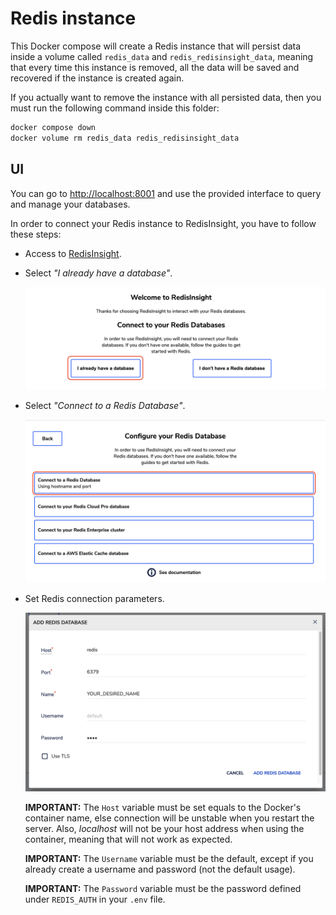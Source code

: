 # Redis instance

This Docker compose will create a Redis instance that will persist
data inside a volume called `redis_data` and `redis_redisinsight_data`,
meaning that every time this instance is removed, all the data will be
saved and recovered if the instance is created again.

If you actually want to remove the instance with all persisted data,
then you must run the following command inside this folder:

```bash
docker compose down
docker volume rm redis_data redis_redisinsight_data
```

## UI

You can go to [http://localhost:8001](http://localhost:8001) and use
the provided interface to query and manage your databases.

In order to connect your Redis instance to RedisInsight, you have to
follow these steps:

- Access to [RedisInsight](http://localhost:8001).

- Select _"I already have a database"_.

  ![add-created-redis-database](./assets/add-created-redis-database.png)

- Select _"Connect to a Redis Database"_.

  ![connect-to-redis-database](./assets/connect-to-redis-database.png)

- Set Redis connection parameters.

  ![set-connection-parameters](./assets/set-connection-parameters.png)

  **IMPORTANT:** The `Host` variable must be set equals to the Docker's container
  name, else connection will be unstable when you restart the server. Also,
  _localhost_ will not be your host address when using the container, meaning that
  will not work as expected.

  **IMPORTANT:** The `Username` variable must be the default, except if you already
  create a username and password (not the default usage).

  **IMPORTANT:** The `Password` variable must be the password defined under `REDIS_AUTH`
  in your `.env` file.
